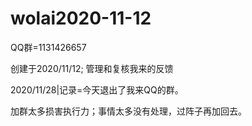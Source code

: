 # wolai2020-11-12
QQ群=1131426657

创建于2020/11/12; 管理和复核我来的反馈

2020/11/28|记录=今天退出了我来QQ的群。

加群太多损害执行力；事情太多没有处理，过阵子再加回去。
